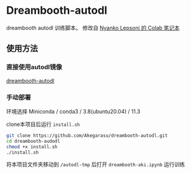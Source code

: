 # Dreambooth-autodl

dreambooth autodl 训练脚本。
修改自 [Nyanko Lepsoni 的 Colab 笔记本](https://colab.research.google.com/drive/17yM4mlPVOFdJE_81oWBz5mXH9cxvhmz8)

## 使用方法

### 直接使用autodl镜像

[dreambooth-autodl](https://www.codewithgpu.com/i/Akegarasu/dreambooth-autodl/dreambooth-autodl)

### 手动部署

环境选择 Miniconda / conda3 / 3.8(ubuntu20.04) / 11.3

clone本项目后运行 `install.sh`

```sh
git clone https://github.com/Akegarasu/dreambooth-autodl.git
cd dreambooth-audodl
chmod +x install.sh
./install.sh
```

将本项目文件夹移动到 `/autodl-tmp` 后打开 `dreambooth-aki.ipynb` 运行训练